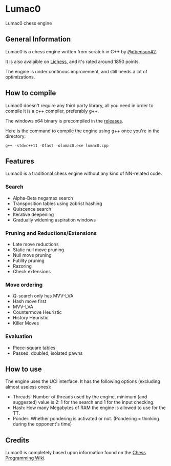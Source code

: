 # Lumac0
Lumac0 chess engine

## General Information
Lumac0 is a chess engine written from scratch in C++ by [@dbenson42](https://github.com/dbenson42).

It is also avalaible on [Lichess](https://lichess.org/@/Lumac0), and it's rated around 1850 points.

The engine is under continous improvement, and still needs a lot of optimizations.

## How to compile
Lumac0 doesn't require any third party library, all you need in order to compile it is a c++ compiler, preferably g++.

The windows x64 binary is precompiled in the [releases](https://github.com/lumac0/releases).

Here is the command to compile the engine using g++ once you're in the directory:

```
g++ -std=c++11 -Ofast -olumac0.exe lumac0.cpp
```

## Features
Lumac0 is a traditional chess engine without any kind of NN-related code.

### Search
 - Alpha-Beta negamax search
 - Transposition tables using zobrist hashing
 - Quiscence search
 - Iterative deepening
 - Gradually widening aspiration windows

### Pruning and Reductions/Extensions
 - Late move reductions
 - Static null move pruning
 - Null move pruning
 - Futility pruning
 - Razoring
 - Check extensions

### Move ordering
 - Q-search only has MVV-LVA
 - Hash move first
 - MVV-LVA
 - Countermove Heuristic
 - History Heuristic
 - Killer Moves

### Evaluation
 - Piece-square tables
 - Passed, doubled, isolated pawns

## How to use
The engine uses the UCI interface.
It has the following options (excluding almost useless ones):

 - Threads: Number of threads used by the engine, minimum (and suggested) value is 2: 1 for the search and 1 for the input checking.
 - Hash: How many Megabytes of RAM the engine is allowed to use for the TT.
 - Ponder: Whether pondering is activated or not. (Pondering = thinking during the opponent's time)

## Credits
Lumac0 is completely based upon information found on the [Chess Programming Wiki](https://www.chessprogramming.org).
